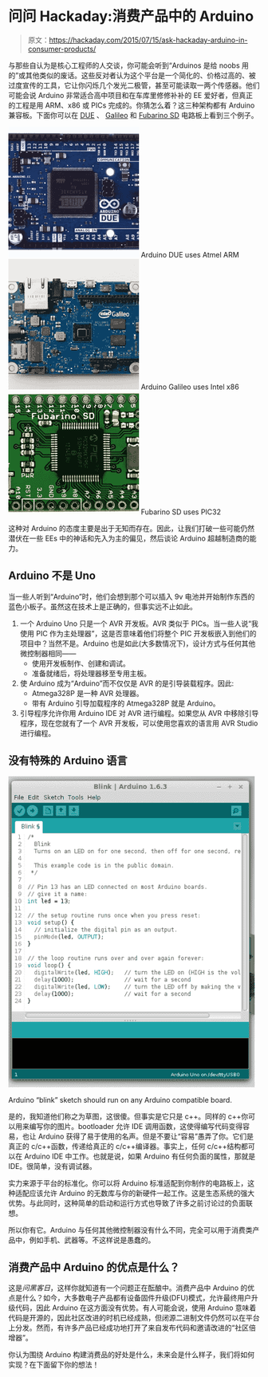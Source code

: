 # 问问 Hackaday:消费产品中的 Arduino

> 原文：<https://hackaday.com/2015/07/15/ask-hackaday-arduino-in-consumer-products/>

与那些自认为是核心工程师的人交谈，你可能会听到“Arduinos 是给 noobs 用的”或其他类似的废话。这些反对者认为这个平台是一个简化的、价格过高的、被过度宣传的工具，它让你闪烁几个发光二极管，甚至可能读取一两个传感器。他们可能会说 Arduino 非常适合高中项目和在车库里修修补补的 EE 爱好者，但真正的工程是用 ARM、x86 或 PICs 完成的。你猜怎么着？这三种架构都有 Arduino 兼容板。下面你可以在 [DUE](https://www.arduino.cc/en/Main/arduinoBoardDue) 、 [Galileo](https://www.arduino.cc/en/ArduinoCertified/IntelGalileo) 和 [Fubarino SD](http://fubarino.org/sd/index.html) 电路板上看到三个例子。

 [![Arduino DUE uses Atmel ARM](img/59db983d79d62ab8e4ae01fa4bb154af.png)](https://hackaday.com/2015/07/15/ask-hackaday-arduino-in-consumer-products/arduinodue_front/) Arduino DUE uses Atmel ARM [![Arduino Galileo uses Intel x86](img/b5eb4422e24c0479e3713637212a51b1.png)](https://hackaday.com/2015/07/15/ask-hackaday-arduino-in-consumer-products/intelgalileo_fabd_front/) Arduino Galileo uses Intel x86 [![Fubarino SD uses PIC32](img/4ee55e70c8a3025d716054ea74b180d0.png)](https://hackaday.com/2015/07/15/ask-hackaday-arduino-in-consumer-products/fubarinosd1/) Fubarino SD uses PIC32

这种对 Arduino 的态度主要是出于无知而存在。因此，让我们打破一些可能仍然潜伏在一些 EEs 中的神话和先入为主的偏见，然后谈论 Arduino 超越制造商的能力。

## Arduino 不是 Uno

当一些人听到“Arduino”时，他们会想到那个可以插入 9v 电池并开始制作东西的蓝色小板子。虽然这在技术上是正确的，但事实远不止如此。

1.  一个 Arduino Uno 只是一个 AVR 开发板。AVR 类似于 PICs。当一些人说“我使用 PIC 作为主处理器”，这是否意味着他们将整个 PIC 开发板嵌入到他们的项目中？当然不是。Arduino 也是如此(大多数情况下)，设计方式与任何其他微控制器相同——
    *   使用开发板制作、创建和调试。
    *   准备就绪后，将处理器移至专用主板。
2.  使 Arduino 成为“Arduino”而不仅仅是 AVR 的是引导装载程序。因此:
    *   Atmega328P 是一种 AVR 处理器。
    *   带有 Arduino 引导加载程序的 Atmega328P 就是 Arduino。
3.  引导程序允许你用 Arduino IDE 对 AVR 进行编程。如果您从 AVR 中移除引导程序，现在您就有了一个 AVR 开发板，可以使用您喜欢的语言用 AVR Studio 进行编程。

## 没有特殊的 Arduino 语言

![Arduino "blink" sketch should run on any Arduino compatible board.](img/bd458bf3b296261293d5d5fae0ae7238.png)

Arduino “blink” sketch should run on any Arduino compatible board.

是的，我知道他们称之为草图，这很傻。但事实是它只是 c++。同样的 c++你可以用来编写你的图片。bootloader 允许 IDE 调用函数，这使得编写代码变得容易，也让 Arduino 获得了易于使用的名声。但是不要让“容易”愚弄了你。它们是真正的 c/c++函数，传递给真正的 c/c++编译器。事实上，任何 c/c++结构都可以在 Arduino IDE 中工作。也就是说，如果 Arduino 有任何负面的属性，那就是 IDE。很简单，没有调试器。

实力来源于平台的标准化。你可以将 Arduino 标准适配到你制作的电路板上，这种适配应该允许 Arduino 的无数库与你的新硬件一起工作。这是生态系统的强大优势。与此同时，这种简单的启动和运行方式也导致了许多之前讨论过的负面联想。

所以你有它。Arduino 与任何其他微控制器没有什么不同，完全可以用于消费类产品中，例如手机、武器等。不这样说是愚蠢的。

## 消费产品中 Arduino 的优点是什么？

这是*问黑客日*，这样你就知道有一个问题正在酝酿中。消费产品中 Arduino 的优点是什么？如今，大多数电子产品都有设备固件升级(DFU)模式，允许最终用户升级代码，因此 Arduino 在这方面没有优势。有人可能会说，使用 Arduino 意味着代码是开源的，因此社区改进的时机已经成熟，但闭源二进制文件仍然可以在平台上分发。然而，有许多产品已经成功地打开了来自发布代码和邀请改进的“社区倍增器”。

你认为围绕 Arduino 构建消费品的好处是什么，未来会是什么样子，我们将如何实现？在下面留下你的想法！